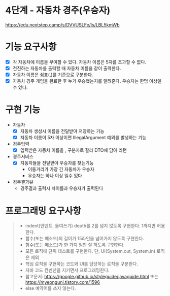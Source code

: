 # 4단계 - 자동차 경주(우승자)
https://edu.nextstep.camp/s/DVVUSLFe/ls/LBL5kmWb

# 기능 요구사항
- [x] 각 자동차에 이름을 부여할 수 있다. 자동차 이름은 5자를 초과할 수 없다.
- [x] 전진하는 자동차를 출력할 때 자동차 이름을 같이 출력한다.
- [x] 자동차 이름은 쉼표(,)를 기준으로 구분한다.
- [x] 자동차 경주 게임을 완료한 후 누가 우승했는지를 알려준다. 우승자는 한명 이상일 수 있다.

# 구현 기능
- 자동차
  - [x] 자동차 생성시 이름을 전달받아 저장하는 기능
  - [x] 자동차 이름이 5자 이상이면 IllegalArgument 예외를 발생하는 기능
- 경주입력
  - [x] 입력받은 자동차 이름을 , 구분자로 잘라 DTO에 담아 리턴
- 경주서비스
  - [x] 자동차들을 전달받아 우승자를 찾는기능 
    - 이동거리가 가장 긴 자동차가 우승자
    - 우승자는 하나 이상 일수 있다
- 경주결과뷰
  - 경주결과 출력시 차이름과 우승자가 출력된다

# 프로그래밍 요구사항
> - indent(인덴트, 들여쓰기) depth를 2를 넘지 않도록 구현한다. 1까지만 허용한다. 
> - 함수(또는 메소드)의 길이가 15라인을 넘어가지 않도록 구현한다.
> - 함수(또는 메소드)가 한 가지 일만 잘 하도록 구현한다.
> - 모든 로직에 단위 테스트를 구현한다. 단, UI(System.out, System.in) 로직은 제외
> - 핵심 로직을 구현하는 코드와 UI를 담당하는 로직을 구분한다.
> -  자바 코드 컨벤션을 지키면서 프로그래밍한다.
>  - 참고문서: https://google.github.io/styleguide/javaguide.html 또는 https://myeonguni.tistory.com/1596
> - else 예약어를 쓰지 않는다.
